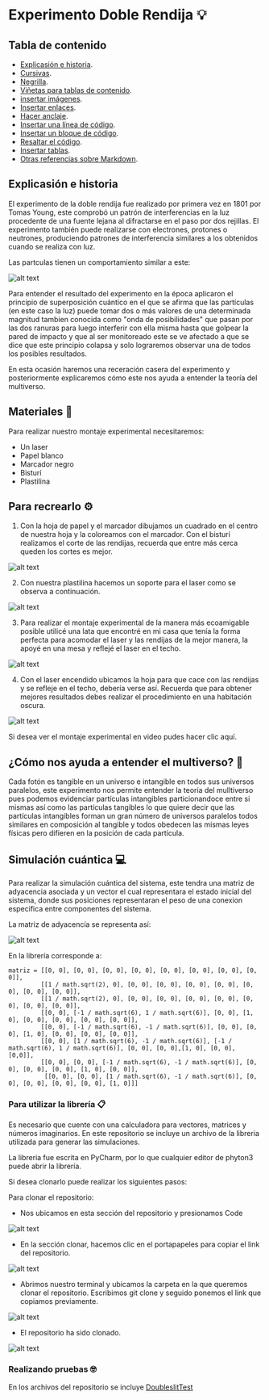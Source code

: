 # Experimento Doble Rendija 💡

## Tabla de contenido

- [Explicasión e historia](#explicasion-e-historia).
- [Cursivas](#cursivas).
- [Negrilla](#negrilla).
- [Viñetas para tablas de contenido](#vinetas).
- [insertar imágenes](#insertar-imagenes).
- [Insertar enlaces](#insertar-enlaces).
- [Hacer anclaje](#hacer-anclaje).
- [Insertar una línea de código](#insertar-una-linea-de-codigo).
- [Insertar un bloque de código](#insertar-un-bloque-de-codigo).
- [Resaltar el código](#resaltar-el-codigo).
- [Insertar tablas](#insertar-tablas).
- [Otras referencias sobre Markdown](#otras-referencias-sobre-markdown).

## Explicasión e historia

El experimento de la doble rendija fue realizado por primera vez en 1801 por Tomas Young, este comprobó un patrón de interferencias en la luz procedente de una
fuente lejana al difractarse en el paso por dos rejillas. El experimento también puede realizarse con electrones, protones o neutrones, produciendo patrones de
interferencia similares a los obtenidos cuando se realiza con luz.

Las partculas tienen un comportamiento similar a este:

![alt text](https://github.com/gabriela-castro-s/img/blob/master/doubleslitexplain.png?raw=true)

Para entender el resultado del experimento en la época aplicaron el principio de superposición cuántico en el que se afirma que las partículas (en este caso la luz) 
puede tomar dos o más valores de una determinada magnitud tambien conocida como "onda de posibilidades" que pasan por las dos ranuras para luego interferir con ella 
misma hasta que golpear la pared de impacto y que al ser monitoreado este se ve afectado a que se dice que este principio colapsa y solo lograremos observar una de
todos los posibles resultados.

En esta ocasión haremos una receración casera del experimento y posteriormente explicaremos cómo este nos ayuda a entender la teoría del multiverso.

## Materiales 🧰

Para realizar nuestro montaje experimental necesitaremos:

- Un laser
- Papel blanco
- Marcador negro
- Bisturí
- Plastilina

## Para recrearlo ⚙️

1. Con la hoja de papel y el marcador dibujamos un cuadrado en el centro de nuestra hoja y la coloreamos con el marcador. Con el bisturí realizamos el corte de las
rendijas, recuerda que entre más cerca queden los cortes es mejor.

![alt text](https://github.com/gabriela-castro-s/img/blob/master/doubleslit3.jpeg?raw=true)

2. Con nuestra plastilina hacemos un soporte para el laser como se observa a continuación.

![alt text](https://github.com/gabriela-castro-s/img/blob/master/doubleslit4.jpeg?raw=true)

3. Para realizar el montaje experimental de la manera más ecoamigable posible utilicé una lata que encontré en mi casa que tenía la forma perfecta para acomodar el
laser y las rendijas de la mejor manera, la apoyé en una mesa y reflejé el laser en el techo.

![alt text](https://github.com/gabriela-castro-s/img/blob/master/doubleslit1.jpeg?raw=true)

4. Con el laser encendido ubicamos la hoja para que cace con las rendijas y se refleje en el techo, debería verse así. Recuerda que para obtener mejores resultados
debes realizar el procedimiento en una habitación oscura.

![alt text](https://github.com/gabriela-castro-s/img/blob/master/doubleslit2.jpeg?raw=true)

Si desea ver el montaje experimental en video pudes hacer clic aquí.

## ¿Cómo nos ayuda a entender el multiverso? 🔬

Cada fotón es tangible en un universo e intangible en todos sus universos paralelos, este experimento nos permite entender la teoría del mulltiverso pues podemos
evidenciar partículas intangibles particionandoce entre si mismas así como las partículas tangibles lo que quiere decir que las partículas intangibles forman un
gran número de universos paralelos todos similares en composición al tangible y todos obedecen las mismas leyes físicas pero difieren en la posición de cada
partícula.

## Simulación cuántica 💻

Para realizar la simulación cuántica del sistema, este tendra una matriz de adyacencia asociada y un vector el cual representara el estado inicial del sistema,
donde sus posiciones representaran el peso de una conexion especifica entre componentes del sistema.

La matriz de adyacencía se representa así:

![alt text](https://github.com/gabriela-castro-s/img/blob/master/matrizadyacencia.jpeg?raw=true)

En la librería corresponde a:

```
matriz = [[0, 0], [0, 0], [0, 0], [0, 0], [0, 0], [0, 0], [0, 0], [0, 0]],
         [[1 / math.sqrt(2), 0], [0, 0], [0, 0], [0, 0], [0, 0], [0, 0], [0, 0], [0, 0]],
         [[1 / math.sqrt(2), 0], [0, 0], [0, 0], [0, 0], [0, 0], [0, 0], [0, 0], [0, 0]],
         [[0, 0], [-1 / math.sqrt(6), 1 / math.sqrt(6)], [0, 0], [1, 0], [0, 0], [0, 0], [0, 0], [0, 0]],
         [[0, 0], [-1 / math.sqrt(6), -1 / math.sqrt(6)], [0, 0], [0, 0], [1, 0], [0, 0], [0, 0], [0, 0]],
         [[0, 0], [1 / math.sqrt(6), -1 / math.sqrt(6)], [-1 / math.sqrt(6), 1 / math.sqrt(6)], [0, 0], [0, 0],[1, 0], [0, 0], [0,0]],
         [[0, 0], [0, 0], [-1 / math.sqrt(6), -1 / math.sqrt(6)], [0, 0], [0, 0], [0, 0], [1, 0], [0, 0]],
          [[0, 0], [0, 0], [1 / math.sqrt(6), -1 / math.sqrt(6)], [0, 0], [0, 0], [0, 0], [0, 0], [1, 0]]]
```

### Para utilizar la librería 📋

Es necesario que cuente con una calculadora para vectores, matrices y números imaginarios. En este repositorio se incluye un archivo de la libreria utilizada para
generar las simulaciones.

La libreria fue escrita en PyCharm, por lo que cualquier editor de phyton3 puede abrir la librería.

Si desea clonarlo puede realizar los siguientes pasos:

Para clonar el repositorio:

- Nos ubicamos en esta sección del repositorio y presionamos Code

![alt text](https://github.com/gabriela-castro-s/img/blob/master/cnyt1.png?raw=true)

- En la sección clonar, hacemos clic en el portapapeles para copiar el link del repositorio.

![alt text](https://github.com/gabriela-castro-s/img/blob/master/cnyt2.png?raw=true)

- Abrimos nuestro terminal y ubicamos la carpeta en la que queremos clonar el repositorio. 
Escribimos git clone y seguido ponemos el link que copiamos previamente. 

![alt text](https://github.com/gabriela-castro-s/img/blob/master/cnyt3.png?raw=true)

- El repositorio ha sido clonado.

![alt text](https://github.com/gabriela-castro-s/img/blob/master/cnyt4.png?raw=true)

### Realizando pruebas 🤓

En los archivos del repositorio se incluye [DoubleslitTest](https://github.com/gabriela-castro-s/Experimento-Doble-rendija/blob/master/DoubleslitTest.py)


